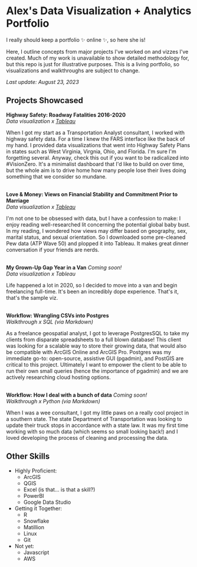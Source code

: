 # Alex's Data Visualization + Analytics Portfolio
I really should keep a portfolio ✨ online ✨, so here she is!

Here, I outline concepts from major projects I've worked on and vizzes I've created. Much of my work is unavailable to show detailed methodology for, but this repo is just for illustrative purposes. This is a living portfolio, so visualizations and walkthroughs are subject to change.

*Last update: August 23, 2023*
## Projects Showcased
**Highway Safety: Roadway Fatalities 2016-2020** <br>
*Data visualization x [Tableau](https://public.tableau.com/views/HighwaySafetyRoadwayFatalities2016-2020/RoadwayFatalities?:language=en-US&:display_count=n&:origin=viz_share_link)*

When I got my start as a Transportation Analyst consultant, I worked with highway safety data. For a time I knew the FARS interface like the back of my hand. I provided data visualizations that went into Highway Safety Plans in states such as West Virginia, Virgnia, Ohio, and Florida. I'm sure I'm forgetting several. Anyway, check this out if you want to be radicalized into #VisionZero. It's a minimalist dashboard that I'd like to build on over time, but the whole aim is to drive home how many people lose their lives doing something that we consider so mundane.<br><br>

**Love & Money: Views on Financial Stability and Commitment Prior to Marriage** <br>
*Data visualization x [Tableau](https://public.tableau.com/views/MaritalStatusViewsonFamily/LoveMoney?:language=en-US&:display_count=n&:origin=viz_share_link)*

I'm not one to be obsessed with data, but I have a confession to make: I enjoy reading well-researched lit concerning the potential global baby bust. In my reading, I wondered how views may differ based on geography, sex, marital status, and sexual orientation. So I downloaded some pre-cleaned Pew data (ATP Wave 50) and plopped it into Tableau. It makes great dinner conversation if your friends are nerds. <br><br>

**My Grown-Up Gap Year in a Van** *Coming soon!* <br>
*Data visualization x Tableau*

Life happened a lot in 2020, so I decided to move into a van and begin freelancing full-time. It's been an incredibly dope experience. That's it, that's the sample viz. <br><br>

**Workflow: Wrangling CSVs into Postgres** <br>
*Walkthrough x SQL (via Markdown)*

As a freelance geospatial analyst, I got to leverage PostgresSQL to take my clients from disparate spreadsheets to a full blown database! This client was looking for a scalable way to store their growing data, that would also be compatible with ArcGIS Online and ArcGIS Pro. Postgres was my immediate go-to: open-source, assistive GUI (pgadmin), and PostGIS are critical to this project. Ultimately I want to empower the client to be able to run their own small queries (hence the importance of pgadmin) and we are actively researching cloud hosting options. <br><br>

**Workflow: How I deal with a bunch of data** *Coming soon!* <br>
*Walkthrough x Python (via Markdown)*

When I was a wee consultant, I got my little paws on a really cool project in a southern state. The state Department of Transportation was looking to update their truck stops in accordance with a state law. It was my first time working with so much data (which seems so small looking back!) and I loved developing the process of cleaning and processing the data.

## Other Skills
* Highly Proficient:
  * ArcGIS
  * QGIS
  * Excel (is that... is that a skill?)
  * PowerBI
  * Google Data Studio
* Getting it Together:
  * R
  * Snowflake
  * Matillion
  * Linux
  * Git
* Not yet:
  * Javascript
  * AWS
